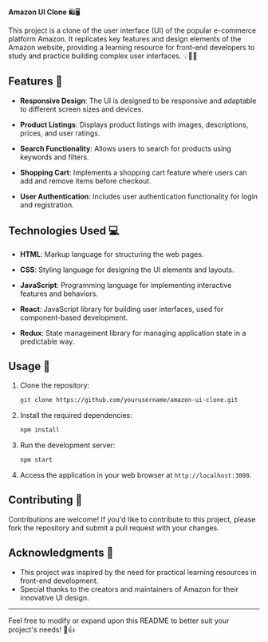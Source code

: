**Amazon UI Clone** 🛍️🖥️

This project is a clone of the user interface (UI) of the popular e-commerce platform Amazon. It replicates key features and design elements of the Amazon website, providing a learning resource for front-end developers to study and practice building complex user interfaces. 💡👨‍💻

## Features 🚀

- **Responsive Design**: The UI is designed to be responsive and adaptable to different screen sizes and devices.

- **Product Listings**: Displays product listings with images, descriptions, prices, and user ratings.

- **Search Functionality**: Allows users to search for products using keywords and filters.

- **Shopping Cart**: Implements a shopping cart feature where users can add and remove items before checkout.

- **User Authentication**: Includes user authentication functionality for login and registration.

## Technologies Used 💻

- **HTML**: Markup language for structuring the web pages.
  
- **CSS**: Styling language for designing the UI elements and layouts.

- **JavaScript**: Programming language for implementing interactive features and behaviors.

- **React**: JavaScript library for building user interfaces, used for component-based development.

- **Redux**: State management library for managing application state in a predictable way.

## Usage 📝

1. Clone the repository:

   ```bash
   git clone https://github.com/yourusername/amazon-ui-clone.git
   ```

2. Install the required dependencies:

   ```bash
   npm install
   ```

3. Run the development server:

   ```bash
   npm start
   ```

4. Access the application in your web browser at `http://localhost:3000`.

## Contributing 🤝

Contributions are welcome! If you'd like to contribute to this project, please fork the repository and submit a pull request with your changes.

## Acknowledgments 🙏

- This project was inspired by the need for practical learning resources in front-end development.
- Special thanks to the creators and maintainers of Amazon for their innovative UI design.

---
Feel free to modify or expand upon this README to better suit your project's needs! 🎨👍
